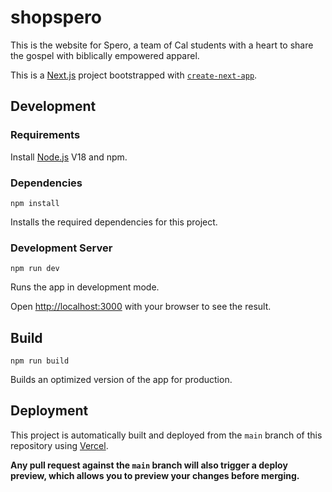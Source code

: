 # shopspero

This is the website for Spero, a team of Cal students with a heart to share the gospel with biblically empowered apparel.

This is a [Next.js](https://nextjs.org/) project bootstrapped with [`create-next-app`](https://github.com/vercel/next.js/tree/canary/packages/create-next-app).

## Development

### Requirements

Install [Node.js](https://nodejs.dev/en/learn/how-to-install-nodejs/) V18 and npm.

### Dependencies

```
npm install
```

Installs the required dependencies for this project.

### Development Server

```
npm run dev
```

Runs the app in development mode.

Open [http://localhost:3000](http://localhost:3000) with your browser to see the result.

## Build

```
npm run build
```

Builds an optimized version of the app for production.

## Deployment

This project is automatically built and deployed from the `main` branch of this repository using [Vercel](https://vercel.com/).

<b>Any pull request against the `main` branch will also trigger a deploy preview, which allows you to preview your changes before merging.</b>
